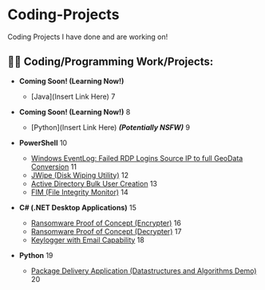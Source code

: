 # Coding-Projects
Coding Projects I have done and are working on!

<h2>👨‍💻 Coding/Programming Work/Projects:</h2>

- <b>Coming Soon! (Learning Now!)</b>

  - [Java](Insert Link Here)
7
- <b>Coming Soon! (Learning Now!)</b>
8
  - [Python](Insert Link Here) <b><i>(Potentially NSFW)</b></i>
9
- <b>PowerShell</b>
10
  - [Windows EventLog: Failed RDP Logins Source IP to full GeoData Conversion](https://github.com/joshmadakor1/Sentinel-Lab)
11
  - [JWipe (Disk Wiping Utility)](https://github.com/joshmadakor1/Jwipe.PowerShell)
12
  - [Active Directory Bulk User Creation](https://github.com/joshmadakor1/AD_PS)
13
  - [FIM (File Integrity Monitor)](https://github.com/joshmadakor1/PowerShell-Integrity-FIM)
14
- <b>C# (.NET Desktop Applications)</b>
15
  - [Ransomware Proof of Concept (Encrypter)](https://github.com/joshmadakor1/EncrypterPOC)
16
  - [Ransomware Proof of Concept (Decrypter)](https://github.com/joshmadakor1/DecrypterPOC)
17
  - [Keylogger with Email Capability](https://github.com/joshmadakor1/Key-Logger-With-Email)
18
- <b>Python</b>
19
  - [Package Delivery Application (Datastructures and Algorithms Demo)](https://github.com/joshmadakor1/Package-Delivery-Pathfinding-Algorithm)
20
